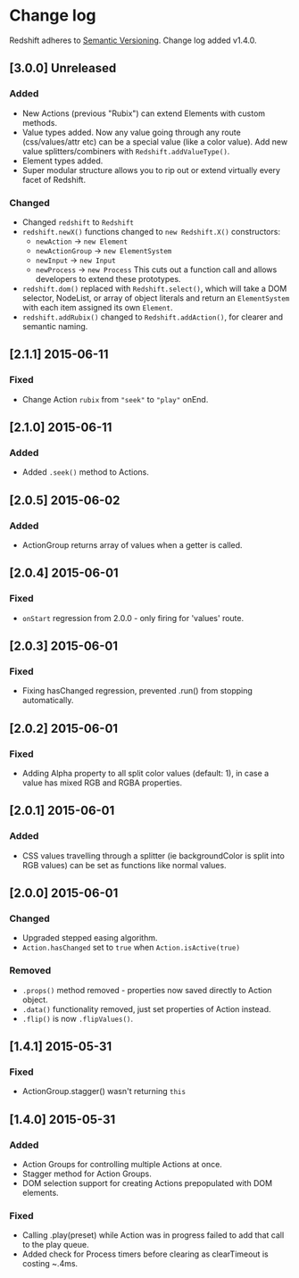 # Change log

Redshift adheres to [Semantic Versioning](http://semver.org/). Change log added v1.4.0.

## [3.0.0] Unreleased

### Added
- New Actions (previous "Rubix") can extend Elements with custom methods.
- Value types added. Now any value going through any route (css/values/attr etc) can be a special value (like a color value). Add new value splitters/combiners with `Redshift.addValueType()`.
- Element types added.
- Super modular structure allows you to rip out or extend virtually every facet of Redshift.

### Changed
- Changed `redshift` to `Redshift`
- `redshift.newX()` functions changed to `new Redshift.X()` constructors:
    - `newAction` -> `new Element`
    - `newActionGroup` -> `new ElementSystem`
    - `newInput` -> `new Input`
    - `newProcess` -> `new Process`
This cuts out a function call and allows developers to extend these prototypes.
- `redshift.dom()` replaced with `Redshift.select()`, which will take a DOM selector, NodeList, or array of object literals and return an `ElementSystem` with each item assigned its own `Element`.
- `redshift.addRubix()` changed to `Redshift.addAction()`, for clearer and semantic naming. 

## [2.1.1] 2015-06-11

### Fixed
- Change Action `rubix` from `"seek"` to `"play"` onEnd.

## [2.1.0] 2015-06-11

### Added
- Added `.seek()` method to Actions.

## [2.0.5] 2015-06-02

### Added
- ActionGroup returns array of values when a getter is called.

## [2.0.4] 2015-06-01

### Fixed
- `onStart` regression from 2.0.0 - only firing for 'values' route.

## [2.0.3] 2015-06-01

### Fixed
- Fixing hasChanged regression, prevented .run() from stopping automatically.

## [2.0.2] 2015-06-01

### Fixed
- Adding Alpha property to all split color values (default: 1), in case a value has mixed RGB and RGBA properties.

## [2.0.1] 2015-06-01

### Added
- CSS values travelling through a splitter (ie backgroundColor is split into RGB values) can be set as functions like normal values.

## [2.0.0] 2015-06-01

### Changed
- Upgraded stepped easing algorithm.
- `Action.hasChanged` set to `true` when `Action.isActive(true)`

### Removed
- `.props()` method removed - properties now saved directly to Action object.
- `.data()` functionality removed, just set properties of Action instead.
- `.flip()` is now `.flipValues()`.

## [1.4.1] 2015-05-31

### Fixed
- ActionGroup.stagger() wasn't returning `this`

## [1.4.0] 2015-05-31

### Added
- Action Groups for controlling multiple Actions at once.
- Stagger method for Action Groups.
- DOM selection support for creating Actions prepopulated with DOM elements.

### Fixed
- Calling .play(preset) while Action was in progress failed to add that call to the play queue.
- Added check for Process timers before clearing as clearTimeout is costing ~.4ms.

